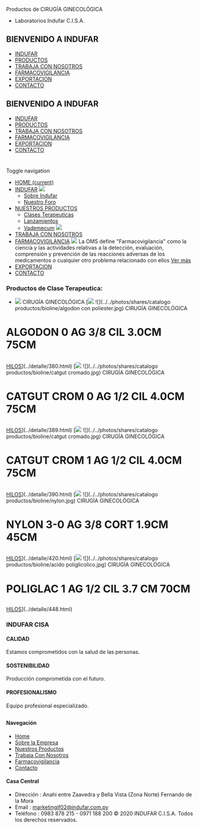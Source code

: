 Productos de CIRUGÍA GINECOLÓGICA
- Laboratorios Indufar C.I.S.A.
## BIENVENIDO A INDUFAR
* [INDUFAR](24.html#)
* [PRODUCTOS](24.html#)
* [TRABAJA CON NOSOTROS](24.html#)
* [FARMACOVIGILANCIA](24.html#)
* [EXPORTACION](24.html#)
* [CONTACTO](24.html#)
## BIENVENIDO A INDUFAR
* [INDUFAR](../../index.html)
* [PRODUCTOS](../../productos.html)
* [TRABAJA CON NOSOTROS](../../trabaja_con_nosotros.html)
* [FARMACOVIGILANCIA](../../farmacovigilancia.html)
* [EXPORTACION](../../exportacion.html)
* [CONTACTO](../../contacto.html)
# 
Toggle navigation
* [HOME (current)](../../index.html)
* [INDUFAR](24.html#) 
  [![ ](../../photos/shares/Sistema/Menu/indufar_menul.jpg)](../../institucional.html)
  - [Sobre Indufar](../../institucional.html)
  - [Nuestro Foro](../../blog.html)
* [NUESTROS PRODUCTOS](24.html#) 
  - [Clases Terapeuticas](../clases_terapeuticas.html)
  - [Lanzamientos](../lanzamientos.html)
  - [Vademecum](../../productos.html)
  [![ ](../../photos/shares/Sistema/Menu/productos.png)](../../productos.html)
* [TRABAJA CON NOSOTROS](../../trabaja_con_nosotros.html)
* [FARMACOVIGILANCIA](24.html#) 
  [![ ](../../photos/shares/Sistema/Menu/TUBOS.png)](../../farmacovigilancia.html)
  La OMS define "Farmacovigilancia" como la ciencia y las actividades relativas a la detección, evaluación, comprensión y prevención de las reacciones adversas de los medicamentos o cualquier otro problema relacionado con ellos
  [Ver más](../../farmacovigilancia.html)
* [EXPORTACION](../../exportacion.html)
* [CONTACTO](../../contacto.html)
### Productos de Clase Terapeutica:
* ![](../../photos/shares/ClasesTerapeuticas/Gineco.png)
  CIRUGÍA GINECOLÓGICA
[![](../../photos/shares/Laboratorios/bioline.png)
![](../../photos/shares/catalogo productos/bioline/algodon con poliester.jpg)
CIRUGÍA GINECOLÓGICA
# ALGODON 0 AG 3/8 CIL 3.0CM 75CM
## 
[HILOS](24.html#)](../detalle/380.html)
[![](../../photos/shares/Laboratorios/bioline.png)
![](../../photos/shares/catalogo productos/bioline/catgut cromado.jpg)
CIRUGÍA GINECOLÓGICA
# CATGUT CROM 0 AG 1/2 CIL 4.0CM 75CM
## 
[HILOS](24.html#)](../detalle/389.html)
[![](../../photos/shares/Laboratorios/bioline.png)
![](../../photos/shares/catalogo productos/bioline/catgut cromado.jpg)
CIRUGÍA GINECOLÓGICA
# CATGUT CROM 1 AG 1/2 CIL 4.0CM 75CM
## 
[HILOS](24.html#)](../detalle/390.html)
[![](../../photos/shares/Laboratorios/bioline.png)
![](../../photos/shares/catalogo productos/bioline/nylon.jpg)
CIRUGÍA GINECOLÓGICA
# NYLON 3-0 AG 3/8 CORT 1.9CM 45CM
## 
[HILOS](24.html#)](../detalle/420.html)
[![](../../photos/shares/Laboratorios/bioline.png)
![](../../photos/shares/catalogo productos/bioline/acido poliglicolico.jpg)
CIRUGÍA GINECOLÓGICA
# POLIGLAC 1 AG 1/2 CIL 3.7 CM 70CM
## 
[HILOS](24.html#)](../detalle/448.html)
### INDUFAR CISA
#### CALIDAD
Estamos comprometidos con la salud de las personas.
#### SOSTENIBILIDAD
Producción comprometida con el futuro.
#### PROFESIONALISMO
Equipo profesional especializado.
## 
#### Navegación
* [Home](../../index.html)
* [Sobre la Empresa](../../institucional.html)
* [Nuestros Productos](../../productos.html)
* [Trabaja Con Nosotros](../../trabaja_con_nosotros.html)
* [Farmacovigilancia](../../farmacovigilancia.html)
* [Contacto](../../contacto.html)
#### Casa Central
* Dirección : Anahi entre Zaavedra y Bella Vista (Zona Norte) Fernando de la Mora
* Email : [marketingif02@indufar.com.py](mailto:marketingif02@indufar.com.py)
* Teléfono : 0983 878 215 - 0971 188 200
© 2020 INDUFAR C.I.S.A. Todos los derechos reservados.